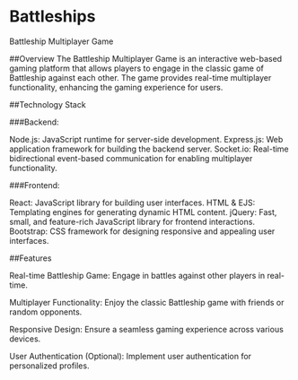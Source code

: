 # Battleships
Battleship Multiplayer Game

##Overview
The Battleship Multiplayer Game is an interactive web-based gaming platform that allows players to engage in the classic game of Battleship against each other. The game provides real-time multiplayer functionality, enhancing the gaming experience for users.

##Technology Stack

###Backend:

Node.js: JavaScript runtime for server-side development.
Express.js: Web application framework for building the backend server.
Socket.io: Real-time bidirectional event-based communication for enabling multiplayer functionality.

###Frontend:

React: JavaScript library for building user interfaces.
HTML & EJS: Templating engines for generating dynamic HTML content.
jQuery: Fast, small, and feature-rich JavaScript library for frontend interactions.
Bootstrap: CSS framework for designing responsive and appealing user interfaces.

##Features

Real-time Battleship Game:
Engage in battles against other players in real-time.

Multiplayer Functionality:
Enjoy the classic Battleship game with friends or random opponents.

Responsive Design:
Ensure a seamless gaming experience across various devices.

User Authentication (Optional):
Implement user authentication for personalized profiles.
